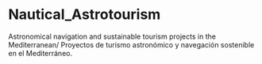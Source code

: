# Nautical_Astrotourism
Astronomical navigation and sustainable tourism projects in the Mediterranean/  Proyectos de turismo astronómico y navegación sostenible en el Mediterráneo. 
